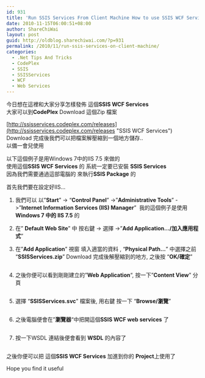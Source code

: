 ```yaml
---
id: 931
title: 'Run SSIS Services From Client Machine How to use SSIS WCF Services Part I&#8212;在客戶端中使用SSIS Services 怎樣使用SSIS WCF Services Part I'
date: 2010-11-15T06:00:51+08:00
author: ShareChiWai
layout: post
guid: http://oldblog.sharechiwai.com/?p=931
permalink: /2010/11/run-ssis-services-on-client-machine/
categories:
  - .Net Tips And Tricks
  - CodePlex
  - SSIS
  - SSISServices
  - WCF
  - Web Services
---
```

今日想在這裡和大家分享怎樣發佈 這個**SSIS WCF Services**  
大家可以到**CodePlex** Download 這個Zip 檔案

[http://ssisservices.codeplex.com/releases](http://ssisservices.codeplex.com/releases "SSIS WCF Services")  
Download 完成後我們可以把檔案解壓縮到一個地方儲存..  
以備一會兒使用

以下這個例子是用Windows 7中的IIS 7.5 來做的  
使用這個**SSIS WCF Services** 的 系統一定要已安裝 **SSIS Services**  
因為我們需要通過這部電腦的 來執行**SSIS Package** 的

首先我們要在設定好IIS&#8230;  
1) 我們可以 以&#8221;**Start**&#8221; -> &#8220;**Control Panel**&#8221; ->&#8221;**Administrative Tools**&#8221; ->&#8221;**Internet Information Services (IIS) Manager**&#8221;  我的這個例子是使用**Windows 7 中的 IIS 7.5** 的

2) 在&#8221; **Default Web Site**&#8221; 中 按右鍵 -> 選擇 ->&#8221;**Add Application&#8230;/加入應用程式**&#8221;  
[<img class="alignnone size-full wp-image-937" title="IISManager" src="https://i2.wp.com/farm6.static.flickr.com/5226/5688437724_40f287f168.jpg?w=625" alt="" data-recalc-dims="1" />](https://i2.wp.com/farm6.static.flickr.com/5226/5688437724_40f287f168.jpg)

3) 在&#8221;**Add Application**&#8221; 視窗 填入適當的資料 , &#8220;**Physical Path&#8230;**&#8221; 中選擇之前 &#8220;**SSISServices.zip**&#8221; Download 完成後解壓縮到的地方, 之後按 &#8220;**OK/確定**&#8221;

[<img class="alignnone size-full wp-image-936" title="AddApplicationScreen" src="https://i1.wp.com/farm6.static.flickr.com/5230/5687865773_8e8a7d7ca4.jpg?w=625" alt="" data-recalc-dims="1" />](https://i1.wp.com/farm6.static.flickr.com/5230/5687865773_8e8a7d7ca4.jpg)

4) 之後你便可以看到剛剛建立的&#8221;**Web Application**&#8220;, 按一下&#8221;**Content View**&#8221; 分頁

[<img class="alignnone size-full wp-image-934" title="ContentView" src="https://i1.wp.com/farm6.static.flickr.com/5270/5687866683_db5aecd2dc.jpg?w=625" alt="" data-recalc-dims="1" />](https://i1.wp.com/farm6.static.flickr.com/5270/5687866683_db5aecd2dc.jpg)

5) 選擇 &#8220;**SSISServices.svc**&#8221; 檔案後, 用右鍵 按一下 &#8220;**Browse/瀏覽**&#8221;

[<img title="ContentView2" src="https://i0.wp.com/farm6.static.flickr.com/5288/5688436482_a87d0a8bc3.jpg?w=625" alt="" data-recalc-dims="1" />](https://i0.wp.com/farm6.static.flickr.com/5288/5688436482_a87d0a8bc3.jpg)

6) 之後電腦便會在&#8221;**瀏覽器**&#8220;中把開這個**SSIS WCF web services** 了

[<img class="alignnone size-full wp-image-933" title="SSISServicesIE" src="https://i2.wp.com/farm6.static.flickr.com/5028/5687869103_a1e99a56f9.jpg?w=625" alt="" data-recalc-dims="1" />](https://i2.wp.com/farm6.static.flickr.com/5028/5687869103_a1e99a56f9.jpg)

7) 按一下WSDL 連結後便會看到 **WSDL** 的內容了

[<img class="alignnone size-full wp-image-932" title="SSISWSDL" src="https://i1.wp.com/farm6.static.flickr.com/5309/5688438552_ffda194e6e.jpg?w=625" alt="" data-recalc-dims="1" />](https://i1.wp.com/farm6.static.flickr.com/5309/5688438552_ffda194e6e.jpg)

之後你便可以把 這個**SSIS WCF Services** 加進到你的 **Project**上使用了

Hope you find it useful